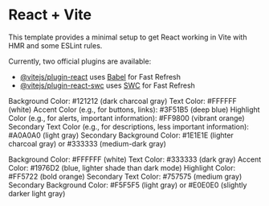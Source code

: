 # React + Vite

This template provides a minimal setup to get React working in Vite with HMR and some ESLint rules.

Currently, two official plugins are available:

- [@vitejs/plugin-react](https://github.com/vitejs/vite-plugin-react/blob/main/packages/plugin-react/README.md) uses [Babel](https://babeljs.io/) for Fast Refresh
- [@vitejs/plugin-react-swc](https://github.com/vitejs/vite-plugin-react-swc) uses [SWC](https://swc.rs/) for Fast Refresh

<!-- colours to use -->

<!-- Dark Mode -->

Background Color: #121212 (dark charcoal gray)
Text Color: #FFFFFF (white)
Accent Color (e.g., for buttons, links): #3F51B5 (deep blue)
Highlight Color (e.g., for alerts, important information): #FF9800 (vibrant orange)
Secondary Text Color (e.g., for descriptions, less important information): #A0A0A0 (light gray)
Secondary Background Color: #1E1E1E (lighter charcoal gray) or #333333 (medium-dark gray)

<!-- Light Mode -->

Background Color: #FFFFFF (white)
Text Color: #333333 (dark gray)
Accent Color: #1976D2 (blue, lighter shade than dark mode)
Highlight Color: #FF5722 (bold orange)
Secondary Text Color: #757575 (medium gray)
Secondary Background Color: #F5F5F5 (light gray) or #E0E0E0 (slightly darker light gray)
